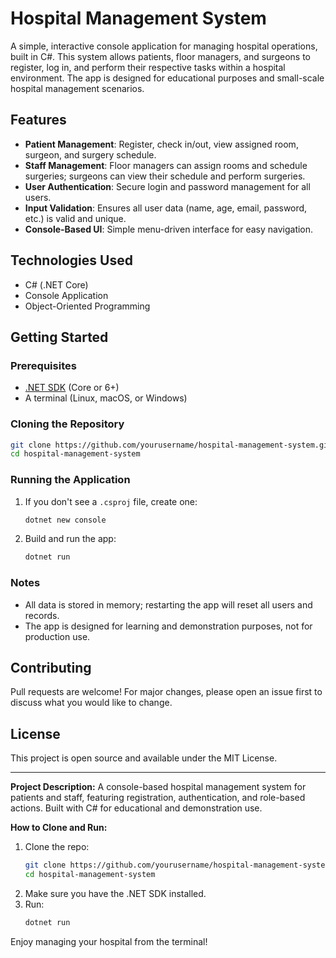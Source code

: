 # Hospital Management System

A simple, interactive console application for managing hospital operations, built in C#. This system allows patients, floor managers, and surgeons to register, log in, and perform their respective tasks within a hospital environment. The app is designed for educational purposes and small-scale hospital management scenarios.

## Features

- **Patient Management**: Register, check in/out, view assigned room, surgeon, and surgery schedule.
- **Staff Management**: Floor managers can assign rooms and schedule surgeries; surgeons can view their schedule and perform surgeries.
- **User Authentication**: Secure login and password management for all users.
- **Input Validation**: Ensures all user data (name, age, email, password, etc.) is valid and unique.
- **Console-Based UI**: Simple menu-driven interface for easy navigation.

## Technologies Used

- C# (.NET Core)
- Console Application
- Object-Oriented Programming

## Getting Started

### Prerequisites
- [.NET SDK](https://dotnet.microsoft.com/download) (Core or 6+)
- A terminal (Linux, macOS, or Windows)

### Cloning the Repository

```bash
git clone https://github.com/yourusername/hospital-management-system.git
cd hospital-management-system
```

### Running the Application

1. If you don't see a `.csproj` file, create one:
   ```bash
   dotnet new console
   ```
2. Build and run the app:
   ```bash
   dotnet run
   ```

### Notes
- All data is stored in memory; restarting the app will reset all users and records.
- The app is designed for learning and demonstration purposes, not for production use.

## Contributing
Pull requests are welcome! For major changes, please open an issue first to discuss what you would like to change.

## License
This project is open source and available under the MIT License.

---

**Project Description:**
A console-based hospital management system for patients and staff, featuring registration, authentication, and role-based actions. Built with C# for educational and demonstration use.

**How to Clone and Run:**
1. Clone the repo:
   ```bash
   git clone https://github.com/yourusername/hospital-management-system.git
   cd hospital-management-system
   ```
2. Make sure you have the .NET SDK installed.
3. Run:
   ```bash
   dotnet run
   ```

Enjoy managing your hospital from the terminal!
